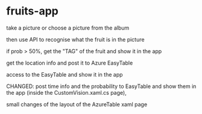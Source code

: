 # fruits-app

take a picture or choose a picture from the album

then use API to recognise what the fruit is in the picture

if prob > 50%, get the "TAG" of the fruit and show it in the app

get the location info and post it to Azure EasyTable

access to the EasyTable and show it in the app

CHANGED: post time info and the probability to EasyTable and show them in the app (inside the CustomVision.xaml.cs page),

small changes of the layout of the AzureTable xaml page
